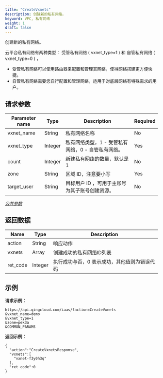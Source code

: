 ```yaml
---
title: "CreateVxnets"
description: 创建新的私有网络。
keyword: VPC, 私有网络
weight: 1
draft: false
---
```



创建新的私有网络。

云平台私有网络有两种类型： 受管私有网络 ( vxnet_type=1 ) 和 自管私有网络 ( vxnet_type=0 ) ，

*   受管私有网络可以使用路由器来配置和管理其网络，使得网络搭建更方便快捷。
*   自管私有网络需要您自行配置和管理网络，适用于对底层网络有特殊需求的用户。

## 请求参数

| Parameter name | Type | Description | Required |
| --- | --- | --- | --- |
| vxnet_name | String | 私有网络名称 | No |
| vxnet_type | Integer | 私有网络类型，1 - 受管私有网络，0 - 自管私有网络。 | Yes |
| count | Integer | 新建私有网络的数量，默认是1 | No |
| zone | String | 区域 ID，注意要小写 | Yes |
| target_user | String | 目标用户 ID ，可用于主账号为其子账号创建资源。 | No |

[_公共参数_](../../get_api/parameters/)

## 返回数据

| Name | Type | Description |
| --- | --- | --- |
| action | String | 响应动作 |
| vxnets | Array | 创建成功的私有网络ID列表 |
| ret_code | Integer | 执行成功与否，0 表示成功，其他值则为错误代码 |

## 示例

**请求示例：**

```
https://api.qingcloud.com/iaas/?action=CreateVxnets
&vxnet_name=demo
&vxnet_type=1
&zone=pek3a
&COMMON_PARAMS
```

**返回示例：**

```
{
  "action":"CreateVxnetsResponse",
  "vxnets":[
    "vxnet-f3y0h3q"
  ],
  "ret_code":0
}
```
